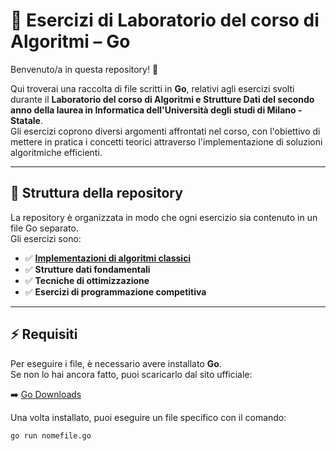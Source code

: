 # 📌 Esercizi di Laboratorio del corso di Algoritmi – Go  

Benvenuto/a in questa repository! 🚀  

Qui troverai una raccolta di file scritti in **Go**, relativi agli esercizi svolti durante il **Laboratorio del corso di Algoritmi e Strutture Dati del secondo anno della laurea in Informatica 
dell'Università degli studi di Milano - Statale**.  
Gli esercizi coprono diversi argomenti affrontati nel corso, con l'obiettivo di mettere in pratica i concetti teorici attraverso l'implementazione di soluzioni algoritmiche efficienti.  

---

## 📂 Struttura della repository  

La repository è organizzata in modo che ogni esercizio sia contenuto in un file Go separato.  
Gli esercizi sono:  

- ✅ [**Implementazioni di algoritmi classici**](es1-foresta.go)  
- ✅ **Strutture dati fondamentali**  
- ✅ **Tecniche di ottimizzazione**  
- ✅ **Esercizi di programmazione competitiva**  

---

## ⚡ Requisiti  

Per eseguire i file, è necessario avere installato **Go**.  
Se non lo hai ancora fatto, puoi scaricarlo dal sito ufficiale:  

➡️ [Go Downloads](https://go.dev/dl/)  

Una volta installato, puoi eseguire un file specifico con il comando:  

```sh
go run nomefile.go
```
